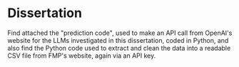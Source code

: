 # Dissertation

Find attached the "prediction code", used to make an API call from OpenAI's website for the LLMs investigated in this dissertation, coded in Python, and also find the Python code used to extract and clean the data into a readable CSV file from FMP's website, again via an API key.
